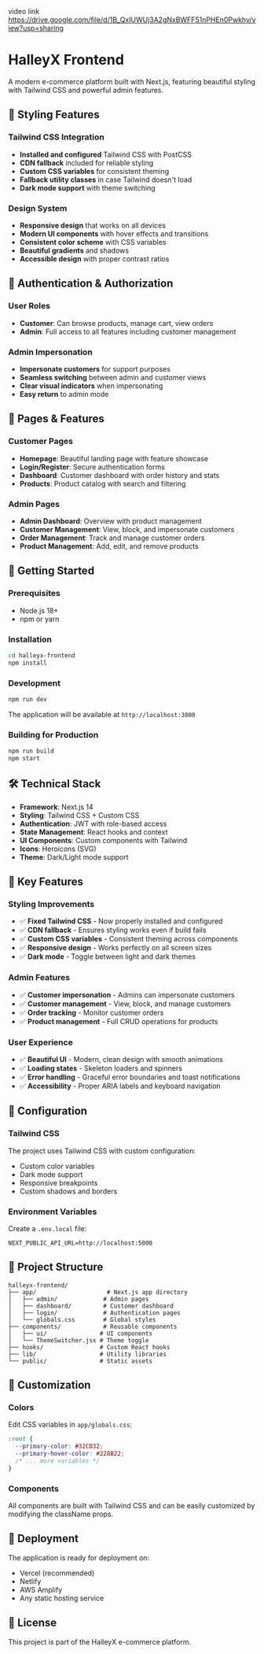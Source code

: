 video link https://drive.google.com/file/d/1B_QxIUWUj3A2gNxBWFF51nPHEn0Pwkhv/view?usp=sharing

# HalleyX Frontend

A modern e-commerce platform built with Next.js, featuring beautiful styling with Tailwind CSS and powerful admin features.

## 🎨 Styling Features

### Tailwind CSS Integration
- **Installed and configured** Tailwind CSS with PostCSS
- **CDN fallback** included for reliable styling
- **Custom CSS variables** for consistent theming
- **Fallback utility classes** in case Tailwind doesn't load
- **Dark mode support** with theme switching

### Design System
- **Responsive design** that works on all devices
- **Modern UI components** with hover effects and transitions
- **Consistent color scheme** with CSS variables
- **Beautiful gradients** and shadows
- **Accessible design** with proper contrast ratios

## 🔐 Authentication & Authorization

### User Roles
- **Customer**: Can browse products, manage cart, view orders
- **Admin**: Full access to all features including customer management

### Admin Impersonation
- **Impersonate customers** for support purposes
- **Seamless switching** between admin and customer views
- **Clear visual indicators** when impersonating
- **Easy return** to admin mode

## 📱 Pages & Features

### Customer Pages
- **Homepage**: Beautiful landing page with feature showcase
- **Login/Register**: Secure authentication forms
- **Dashboard**: Customer dashboard with order history and stats
- **Products**: Product catalog with search and filtering

### Admin Pages
- **Admin Dashboard**: Overview with product management
- **Customer Management**: View, block, and impersonate customers
- **Order Management**: Track and manage customer orders
- **Product Management**: Add, edit, and remove products

## 🚀 Getting Started

### Prerequisites
- Node.js 18+ 
- npm or yarn

### Installation
```bash
cd halleyx-frontend
npm install
```

### Development
```bash
npm run dev
```

The application will be available at `http://localhost:3000`

### Building for Production
```bash
npm run build
npm start
```

## 🛠️ Technical Stack

- **Framework**: Next.js 14
- **Styling**: Tailwind CSS + Custom CSS
- **Authentication**: JWT with role-based access
- **State Management**: React hooks and context
- **UI Components**: Custom components with Tailwind
- **Icons**: Heroicons (SVG)
- **Theme**: Dark/Light mode support

## 🎯 Key Features

### Styling Improvements
- ✅ **Fixed Tailwind CSS** - Now properly installed and configured
- ✅ **CDN fallback** - Ensures styling works even if build fails
- ✅ **Custom CSS variables** - Consistent theming across components
- ✅ **Responsive design** - Works perfectly on all screen sizes
- ✅ **Dark mode** - Toggle between light and dark themes

### Admin Features
- ✅ **Customer impersonation** - Admins can impersonate customers
- ✅ **Customer management** - View, block, and manage customers
- ✅ **Order tracking** - Monitor customer orders
- ✅ **Product management** - Full CRUD operations for products

### User Experience
- ✅ **Beautiful UI** - Modern, clean design with smooth animations
- ✅ **Loading states** - Skeleton loaders and spinners
- ✅ **Error handling** - Graceful error boundaries and toast notifications
- ✅ **Accessibility** - Proper ARIA labels and keyboard navigation

## 🔧 Configuration

### Tailwind CSS
The project uses Tailwind CSS with custom configuration:
- Custom color variables
- Dark mode support
- Responsive breakpoints
- Custom shadows and borders

### Environment Variables
Create a `.env.local` file:
```env
NEXT_PUBLIC_API_URL=http://localhost:5000
```

## 📁 Project Structure

```
halleyx-frontend/
├── app/                    # Next.js app directory
│   ├── admin/             # Admin pages
│   ├── dashboard/         # Customer dashboard
│   ├── login/             # Authentication pages
│   └── globals.css        # Global styles
├── components/            # Reusable components
│   ├── ui/               # UI components
│   └── ThemeSwitcher.jsx # Theme toggle
├── hooks/                # Custom React hooks
├── lib/                  # Utility libraries
└── public/               # Static assets
```

## 🎨 Customization

### Colors
Edit CSS variables in `app/globals.css`:
```css
:root {
  --primary-color: #32CD32;
  --primary-hover-color: #228B22;
  /* ... more variables */
}
```

### Components
All components are built with Tailwind CSS and can be easily customized by modifying the className props.

## 🚀 Deployment

The application is ready for deployment on:
- Vercel (recommended)
- Netlify
- AWS Amplify
- Any static hosting service

## 📝 License

This project is part of the HalleyX e-commerce platform.
